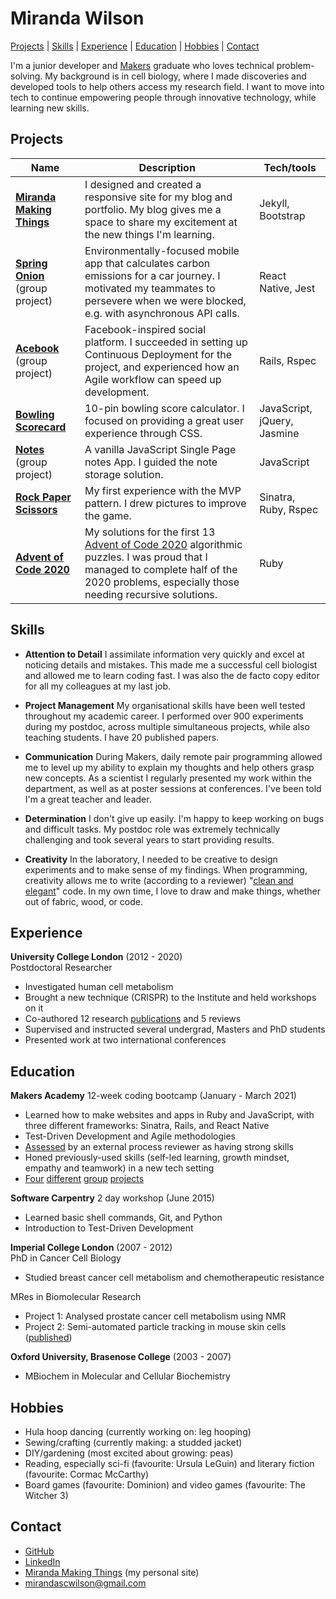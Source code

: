 # Miranda Wilson

[Projects](#Projects) | [Skills](#Skills) | [Experience](#experience) | [Education](#education) | [Hobbies](#hobbies) | [Contact](#contact)



I'm a junior developer and [Makers](https://makers.tech) graduate who loves technical problem-solving. My background is in cell biology, where I made discoveries and developed tools to help others access my research field. I want to move into tech to continue empowering people through innovative technology, while learning new skills.


## Projects

| Name                         | Description       | Tech/tools        |
| ---------------------------- | ----------------- | ----------------- |
| [**Miranda Making Things**](https://github.com/mscwilson/mscwilson.github.io) | I designed and created a responsive site for my blog and portfolio. My blog gives me a space to share my excitement at the new things I'm learning. | Jekyll, Bootstrap |
| [**Spring Onion**](https://github.com/mscwilson/SmellsLikeGreenSpirit) (group project) | Environmentally-focused mobile app that calculates carbon emissions for a car journey. I motivated my teammates to persevere when we were blocked, e.g. with asynchronous API calls. | React Native, Jest |
| [**Acebook**](https://github.com/mscwilson/acebook-poke) (group project)  | Facebook-inspired social platform. I succeeded in setting up Continuous Deployment for the project, and experienced how an Agile workflow can speed up development. | Rails, Rspec              |
| [**Bowling Scorecard**](https://github.com/mscwilson/bowling) | 10-pin bowling score calculator. I focused on providing a great user experience through CSS. | JavaScript, jQuery, Jasmine             |
| [**Notes**](https://github.com/mscwilson/notes) (group project) | A vanilla JavaScript Single Page notes App. I guided the note storage solution. | JavaScript             |
| [**Rock Paper Scissors**](https://github.com/mscwilson/rps-challenge) | My first experience with the MVP pattern. I drew pictures to improve the game.  | Sinatra, Ruby, Rspec             |
| [**Advent of Code 2020**](https://github.com/mscwilson/AdventOfCode2020) | My solutions for the first 13 [Advent of Code 2020](https://adventofcode.com/2020) algorithmic puzzles. I was proud that I managed to complete half of the 2020 problems, especially those needing recursive solutions. | Ruby              |

## Skills
* **Attention to Detail** I assimilate information very quickly and excel at noticing details and mistakes. This made me a successful cell biologist and allowed me to learn coding fast. I was also the de facto copy editor for all my colleagues at my last job.  
  
* **Project Management** My organisational skills have been well tested throughout my academic career. I performed over 900 experiments during my postdoc, across multiple simultaneous projects, while also teaching students. I have 20 published papers.  
  
* **Communication** During Makers, daily remote pair programming allowed me to level up my ability to explain my thoughts and help others grasp new concepts. As a scientist I regularly presented my work within the department, as well as at poster sessions at conferences. I've been told I'm a great teacher and leader.  
  
* **Determination** I don't give up easily. I'm happy to keep working on bugs and difficult tasks. My postdoc role was extremely technically challenging and took several years to start providing results.  
  
* **Creativity** In the laboratory, I needed to be creative to design experiments and to make sense of my findings. When programming, creativity allows me to write (according to a reviewer) "[clean and elegant](2021-03-22-Yellow%20Farfetchd%2026-feedback.pdf)" code. In my own time, I love to draw and make things, whether out of fabric, wood, or code.  


## Experience

**University College London** (2012 - 2020)  
Postdoctoral Researcher
* Investigated human cell metabolism
* Brought a new technique (CRISPR) to the Institute and held workshops on it
* Co-authored 12 research [publications](https://scholar.google.co.uk/citations?hl=en&user=QGM8HrIAAAAJ&sortby=pubdate&view_op=list_works&gmla=AJsN-F55fwaEBoXoMg2SHNuxiAhedJovNjBzgnuoEyHdgG5zaIv-Yot4D_A8bwFxogjlZeLF642MM0xsKGW-xoadYS54YfCzc3EGa4vgcHRKKgHXKo1Dpw4) and 5 reviews
* Supervised and instructed several undergrad, Masters and PhD students
* Presented work at two international conferences

## Education

**Makers Academy** 12-week coding bootcamp (January - March 2021)
* Learned how to make websites and apps in Ruby and JavaScript, with three different frameworks: Sinatra, Rails, and React Native
* Test-Driven Development and Agile methodologies
* [Assessed](2021-03-22-Yellow%20Farfetchd%2026-feedback.pdf) by an external process reviewer as having strong skills
* Honed previously-used skills (self-led learning, growth mindset, empathy and teamwork) in a new tech setting
* [Four](https://github.com/mscwilson/makersbnb) [different](https://github.com/mscwilson/notes) [group](https://github.com/mscwilson/acebook-poke) [projects](https://github.com/mscwilson/SmellsLikeGreenSpirit)
  

**Software Carpentry** 2 day workshop (June 2015)  
* Learned basic shell commands, Git, and Python
* Introduction to Test-Driven Development

  
**Imperial College London** (2007 - 2012)  
PhD in Cancer Cell Biology
* Studied breast cancer cell metabolism and chemotherapeutic resistance  
  
MRes in Biomolecular Research
* Project 1: Analysed prostate cancer cell metabolism using NMR
* Project 2: Semi-automated particle tracking in mouse skin cells ([published](https://onlinelibrary.wiley.com/doi/full/10.1111/j.1600-0854.2011.01283.x))

  
**Oxford University, Brasenose College** (2003 - 2007)
* MBiochem in Molecular and Cellular Biochemistry


## Hobbies
* Hula hoop dancing (currently working on: leg hooping)
* Sewing/crafting (currently making: a studded jacket)
* DIY/gardening (most excited about growing: peas)
* Reading, especially sci-fi (favourite: Ursula LeGuin) and literary fiction (favourite: Cormac McCarthy)
* Board games (favourite: Dominion) and video games (favourite: The Witcher 3)

## Contact
* [GitHub](https://github.com/mscwilson)
* [LinkedIn](https://www.linkedin.com/in/miranda-wilson-b2196336/)
* [Miranda Making Things](https://www.mirandawilson.tech/) (my personal site)
* mirandascwilson@gmail.com
